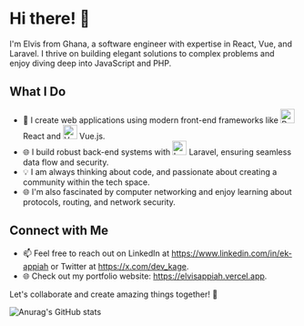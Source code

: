 # Hi there! 👋

I'm Elvis from Ghana, a software engineer with expertise in React, Vue, and Laravel. I thrive on building elegant solutions to complex problems and enjoy diving deep into JavaScript and PHP.

## What I Do

- 🚀 I create web applications using modern front-end frameworks like  <img width="25" src="https://user-images.githubusercontent.com/25181517/183897015-94a058a6-b86e-4e42-a37f-bf92061753e5.png" alt="React" title="React"/> React and <img width="25" src="https://user-images.githubusercontent.com/25181517/117448124-a2da9800-af3e-11eb-85d2-bd1b69b65603.png" alt="Vue.js" title="Vue.js"/> Vue.js.
- 🌐 I build robust back-end systems with <img width="25" src="https://github.com/marwin1991/profile-technology-icons/assets/25181517/afcf1c98-544e-41fb-bf44-edba5e62809a" alt="Laravel" title="Laravel"/> Laravel, ensuring seamless data flow and security.
- 💡  I am always thinking about code, and passionate about creating a community within the tech space.
- 🌐 I'm also fascinated by computer networking and enjoy learning about protocols, routing, and network security.

## Connect with Me

- 📫 Feel free to reach out on LinkedIn at https://www.linkedin.com/in/ek-appiah or Twitter at https://x.com/dev_kage.
- 🌐 Check out my portfolio website: https://elvisappiah.vercel.app.

Let's collaborate and create amazing things together! 🌟


![Anurag's GitHub stats](https://github-readme-stats.vercel.app/api?username=eaappiah&show_icons=true)
